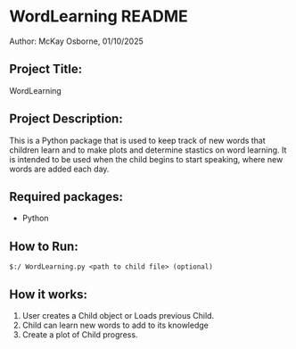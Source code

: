 # WordLearning README
Author: McKay Osborne, 01/10/2025

## Project Title:
WordLearning

## Project Description:
This is a Python package that is used to keep track of new words that children learn and to make plots and determine stastics on word learning. It is intended to be used when the child begins to start speaking, where new words are added each day.

## Required packages:
- Python

## How to Run:
``` $:/ WordLearning.py <path to child file> (optional) ```

## How it works:
1. User creates a Child object or Loads previous Child. 
2. Child can learn new words to add to its knowledge
3. Create a plot of Child progress.


